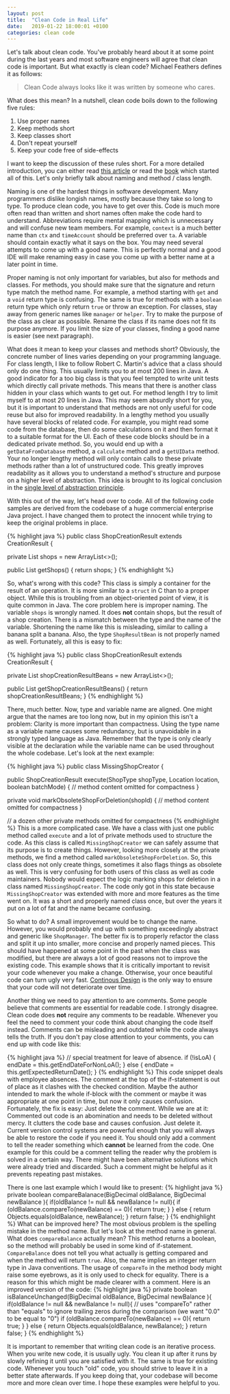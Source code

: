 ```yaml
---
layout: post
title:  "Clean Code in Real Life"
date:   2019-01-22 18:00:01 +0100
categories: clean code
---
```

Let's talk about clean code. You've probably heard about it at some point during the last years and most software engineers will agree that clean code is important. But what exactly is clean code? Michael Feathers defines it as follows:
> Clean Code always looks like it was written by someone who cares.

What does this mean? In a nutshell, clean code boils down to the following five rules:
1. Use proper names
2. Keep methods short
3. Keep classes short
4. Don't repeat yourself
5. Keep your code free of side-effects

I want to keep the discussion of these rules short. For a more detailed introduction, you can either read [this article](https://hackernoon.com/let-the-code-speak-52d1cebf0394) or read the [book](https://www.goodreads.com/book/show/3735293-clean-code) which started all of this. Let's only briefly talk about naming and method / class length. 

Naming is one of the hardest things in software development. Many programmers dislike longish names, mostly because they take so long to type. To produce clean code, you have to get over this. Code is much more often read than written and short names often make the code hard to understand. Abbreviations require mental mapping which is unnecessary and will confuse new team members. For example, `context` is a much better name than `ctx` and `timeAccount` should be preferred over `ta`. A variable should contain exactly what it says on the box. You may need several attempts to come up with a good name. This is perfectly normal and a good IDE will make renaming easy in case you come up with a better name at a later point in time.

Proper naming is not only important for variables, but also for methods and classes. For methods, you should make sure that the signature and return type match the method name. For example, a method starting with `get` and a `void` return type is confusing. The same is true for methods with a `boolean` return type which only return `true` or throw an exception. For classes, stay away from generic names like `manager` or `helper`. Try to make the purpose of the class as clear as possible. Rename the class if its name does not fit its purpose anymore. If you limit the size of your classes, finding a good name is 
easier (see next paragraph).

What does it mean to keep your classes and methods short? Obviously, the concrete number of lines varies depending on your programming language. For class length, I like to follow Robert C. Martin's advice that a class should only do one thing. This usually limits you to at most 200 lines in Java. A good indicator for a too big class is that you feel tempted to write unit tests which directly call private methods. This means that there is another class hidden in your class which wants to get out. For method length I try to limit myself to at most 20 lines in Java. This may seem absurdly short for you, but it is important to understand that methods are not only useful for code reuse but also for improved readability. In a lengthy method you usually have several blocks of related code. For example, you might read some code from the database, then do some calculations on it and then format it to a suitable format for the UI. Each of these code blocks should be in a dedicated private method. So, you would end up with a `getDataFromDatabase` method, a `calculate` method and a `getUIData` method. Your no longer lengthy method will only contain calls to these private methods rather than a lot of unstructured code. This greatly improves readability as it allows you to understand a method's structure and purpose on a higher level of abstraction. This idea is brought to its logical conclusion in the [single level of abstraction principle](http://www.principles-wiki.net/principles:single_level_of_abstraction). 

With this out of the way, let's head over to code. All of the following code samples are derived from the codebase of a huge commercial enterprise Java project. I have changed them to protect the innocent while trying to keep the original problems in place.

{% highlight java %}
public class ShopCreationResult extends CreationResult {

private List<ShopResultBean> shops = new ArrayList<>();

public List<ShopResultBean> getShops() { 
	return shops; 
}
{% endhighlight %}

So, what's wrong with this code? This class is simply a container for the result of an operation. It is more similar to a `struct` in C than to a proper object. While this is troubling from an object-oriented point of view, it is quite common in Java. The core problem here is improper naming. The variable `shops` is wrongly named. It does **not** contain shops, but the result of a shop creation. There is a mismatch between the type and the name of the variable. Shortening the name like this is misleading, similar to calling a banana split a banana. Also, the type `ShopResultBean` is not properly named as well. Fortunately, all this is easy to fix:

{% highlight java %}
public class ShopCreationResult extends CreationResult {

private List<ShopCreationResultBean> shopCreationResultBeans = new ArrayList<>();

public List<ShopCreationResultBean> getShopCreationResultBeans() { 
	return shopCreationResultBeans; 
}
{% endhighlight %}

There, much better. Now, type and variable name are aligned. One might argue that the names are too long now, but in my opinion this isn't a problem: Clarity is more important than compactness. Using the type name as a variable name causes some redundancy, but is unavoidable in a strongly typed language as Java. Remember that the type is only clearly visible at the declaration while the variable name can be used throughout the whole codebase. Let's look at the next example:

{% highlight java %}
public class MissingShopCreator {

public ShopCreationResult execute(ShopType shopType, Location location, boolean batchMode) {
// method content omitted for compactness
}

private void markObsoleteShopForDeletion(shopId) {
// method content omitted for compactness
}

// a dozen other private methods omitted for compactness
{% endhighlight %}
This is a more complicated case. We have a class with just one public method called `execute` and a lot of private methods used to structure the code. As this class is called `MissingShopCreator` we can safely assume that its purpose is to create things. However, looking more closely at the private methods, we find a method called `markObsoleteShopForDeletion`. So, this class does not only create things, sometimes it also flags things as obsolete as well. This is very confusing for both users of this class as well as code maintainers. Nobody would expect the logic marking shops for deletion in a class named `MissingShopCreator`. The code only got in this state because `MissingShopCreator` was extended with more and more features as the time went on. It was a short and properly named class once, but over the years it put on a lot of fat and the name became confusing.

So what to do? A small improvement would be to change the name. However, you would probably end up with something exceedingly abstract and generic like `ShopManager`. The better fix is to properly refactor the class and split it up into smaller, more concise and properly named pieces. This should have happened at some point in the past when the class was modified, but there are always a lot of good reasons not to improve the existing code. This example shows that it is critically important to revisit your code whenever you make a change. Otherwise, your once beautiful code can turn ugly very fast. [Continous Design](https://msdn.microsoft.com/en-us/magazine/ee294453.aspx) is the only way to ensure that your code will not deteriorate over time.

Another thing we need to pay attention to are comments. Some people believe that comments are essential for readable code. I strongly disagree. Clean code does **not** require any comments to be readable. Whenever you feel the need to comment your code think about changing the code itself instead. Comments can be misleading and outdated while the code always tells the truth. If you don't pay close attention to your comments, you can end up with code like this:

{% highlight java %}
// special treatment for leave of absence.
if (!isLoA) {
  endDate = this.getEndDateForNonLoA();
} else {
  endDate = this.getExpectedReturnDate();
}
{% endhighlight %}
This code snippet deals with employee absences. The comment at the top of the if-statement is out of place as it clashes with the checked condition. Maybe the author intended to mark the whole if-block with the comment or maybe it was appropriate at one point in time, but now it only causes confusion. Fortunately, the fix is easy: Just delete the comment. While we are at it: Commented out code is an abomination and needs to be deleted without mercy. It clutters the code base and causes confusion. Just delete it. Current version control systems are powerful enough that you will always be able to restore the code if you need it. You should only add a comment to tell the reader something which **cannot** be learned from the code. One example for this could be a comment telling the reader why the problem is solved in a certain way. There might have been alternative solutions which were already tried and discarded. Such a comment might be helpful as it prevents repeating past mistakes.

There is one last example which I would like to present:
{% highlight java %}
private boolean compareBalanace(BigDecimal oldBalance, BigDecimal newBalance ){
    if(oldBalance != null && newBalance != null){
      if (oldBalance.compareTo(newBalance) == 0){
          return true;
      }
    } else {
      return Objects.equals(oldBalance, newBalance);
    }
  return false; 
}
{% endhighlight %}
What can be improved here? The most obvious problem is the spelling mistake in the method name. But let's look at the method name in general. What does `compareBalance` actually mean? This method returns a boolean, so the method will probably be used in some kind of if-statement. `CompareBalance` does not tell you what actually is getting compared and when the method will return `true`. Also, the name implies an integer return type in Java conventions.
The usage of `compareTo` in the method body might raise some eyebrows, as it is only used to check for equality. There is a reason for this which might be made clearer with a comment. Here is an improved version of the code:
{% highlight java %}
private boolean isBalanceUnchanged(BigDecimal oldBalance, BigDecimal newBalance ){
    if(oldBalance != null && newBalance != null){
    	// uses "compareTo" rather than "equals" to ignore trailing zeros during the comparison (we want "0.0" to be equal to "0")
      if (oldBalance.compareTo(newBalance) == 0){
          return true;
      }
    } else {
         return Objects.equals(oldBalance, newBalance);
    }
  return false; 
  }
{% endhighlight %}

It is important to remember that writing clean code is an iterative process. When you write new code, it is usually ugly. You clean it up after it runs by slowly refining it until you are satisfied with it. The same is true for existing code. Whenever you touch "old" code, you should strive to leave it in a better state afterwards. If you keep doing that, your codebase will become more and more clean over time. I hope these examples were helpful to you.